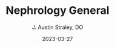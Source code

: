 ---
title: Nephrology General
author: J. Austin Straley, DO
layout: post
chapter: 05
section: 01
lesson: 00
date: 2023-03-27
---